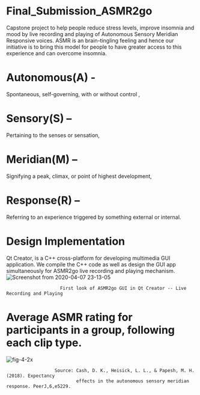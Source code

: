 # Final_Submission_ASMR2go
Capstone project to help people reduce stress levels, improve insomnia and mood by live recording and playing of Autonomous Sensory Meridian Responsive voices. ASMR is an brain-tingling feeling and hence our initiative is to bring this model for people to have greater access to this experience and can overcome insomnia. 
# Autonomous(A) - 
  Spontaneous, self-governing, with or without control , 
# Sensory(S) – 
  Pertaining to the senses or sensation, 
# Meridian(M) – 
  Signifying a peak, climax, or point of highest development, 
# Response(R) – 
  Referring to an experience triggered by something external or internal.

# Design Implementation 
Qt Creator, is a C++ cross-platform for developing multimedia GUI application. We compile the C++ code as well as design the  GUI app simultaneously for ASMR2go live recording and playing mechanism.
![Screenshot from 2020-04-07 23-13-05](https://user-images.githubusercontent.com/55197733/78741284-eff8ce80-7926-11ea-8ea5-54ca5b4e7f71.png) 

                        First look of ASMR2go GUI in Qt Creator -- Live Recording and Playing 
 
# Average ASMR rating for participants in a group, following each clip type.
![fig-4-2x](https://user-images.githubusercontent.com/55197733/79938363-67038c00-842a-11ea-91db-cd3c91a63a00.jpg)

                      Source: Cash, D. K., Heisick, L. L., & Papesh, M. H. (2018). Expectancy 
                              effects in the autonomous sensory meridian response. PeerJ,6,e5229.





